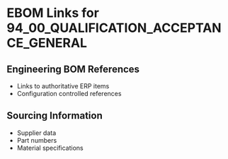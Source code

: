 # EBOM Links for 94_00_QUALIFICATION_ACCEPTANCE_GENERAL

## Engineering BOM References
- Links to authoritative ERP items
- Configuration controlled references

## Sourcing Information
- Supplier data
- Part numbers
- Material specifications
